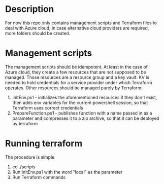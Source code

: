 # Description

For now this repo only contains management scripts and Terraform files to deal with Azure cloud; in case alternative cloud providers are required, 
more folders should be created. 

# Management scripts

The management scripts should be idempotent. At least in the case of Azure cloud, they create a few resources that are not supposed to be managed. Those resources are 
a resource group and a key vault. KV is needed to hold credentials for a service provider under which Terraform operates. 
Other resources should be managed purely by Terraform.

1. InitEnv.ps1 - initializes the aforementioned resources if they don't exist, then adds env variables for the current powershell session, so that
   Terraform uses correct credentials
2. PrepareFunction.ps1 - publishes function with a name passed in as a parameter and compresses it to a zip archive, so that it can be deployed by terraform

# Running terraform

The procedure is simple:

1. cd ./scripts
2. Run InitEnv.ps1 with the word "local" as the parameter
3. Run Terraform commands
